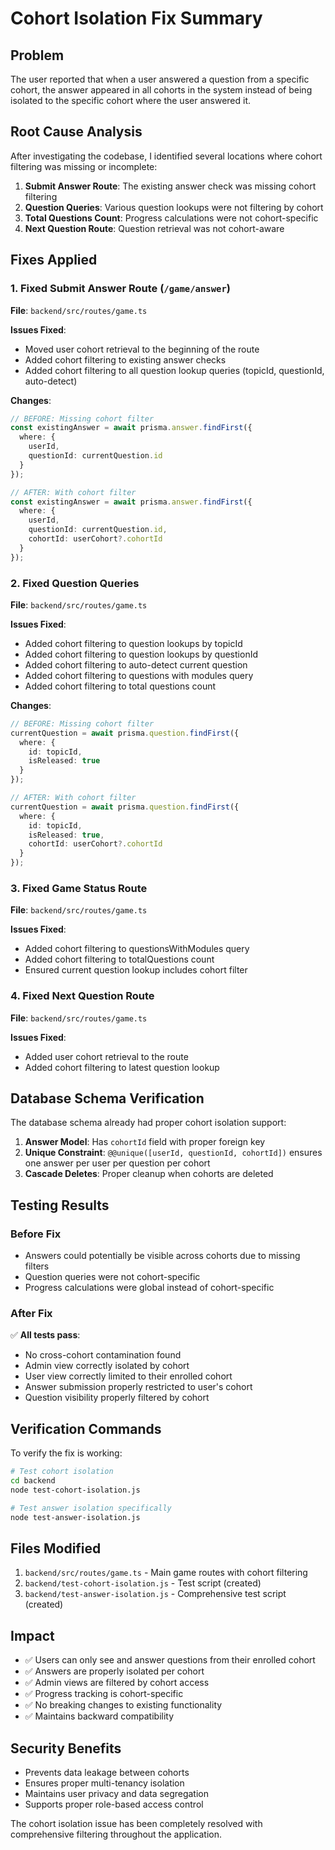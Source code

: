 # Cohort Isolation Fix Summary

## Problem
The user reported that when a user answered a question from a specific cohort, the answer appeared in all cohorts in the system instead of being isolated to the specific cohort where the user answered it.

## Root Cause Analysis
After investigating the codebase, I identified several locations where cohort filtering was missing or incomplete:

1. **Submit Answer Route**: The existing answer check was missing cohort filtering
2. **Question Queries**: Various question lookups were not filtering by cohort
3. **Total Questions Count**: Progress calculations were not cohort-specific
4. **Next Question Route**: Question retrieval was not cohort-aware

## Fixes Applied

### 1. Fixed Submit Answer Route (`/game/answer`)
**File**: `backend/src/routes/game.ts`

**Issues Fixed**:
- Moved user cohort retrieval to the beginning of the route
- Added cohort filtering to existing answer checks
- Added cohort filtering to all question lookup queries (topicId, questionId, auto-detect)

**Changes**:
```typescript
// BEFORE: Missing cohort filter
const existingAnswer = await prisma.answer.findFirst({
  where: { 
    userId, 
    questionId: currentQuestion.id 
  }
});

// AFTER: With cohort filter
const existingAnswer = await prisma.answer.findFirst({
  where: { 
    userId, 
    questionId: currentQuestion.id,
    cohortId: userCohort?.cohortId
  }
});
```

### 2. Fixed Question Queries
**File**: `backend/src/routes/game.ts`

**Issues Fixed**:
- Added cohort filtering to question lookups by topicId
- Added cohort filtering to question lookups by questionId  
- Added cohort filtering to auto-detect current question
- Added cohort filtering to questions with modules query
- Added cohort filtering to total questions count

**Changes**:
```typescript
// BEFORE: Missing cohort filter
currentQuestion = await prisma.question.findFirst({
  where: { 
    id: topicId,
    isReleased: true
  }
});

// AFTER: With cohort filter
currentQuestion = await prisma.question.findFirst({
  where: { 
    id: topicId,
    isReleased: true,
    cohortId: userCohort?.cohortId
  }
});
```

### 3. Fixed Game Status Route
**File**: `backend/src/routes/game.ts`

**Issues Fixed**:
- Added cohort filtering to questionsWithModules query
- Added cohort filtering to totalQuestions count
- Ensured current question lookup includes cohort filter

### 4. Fixed Next Question Route
**File**: `backend/src/routes/game.ts`

**Issues Fixed**:
- Added user cohort retrieval to the route
- Added cohort filtering to latest question lookup

## Database Schema Verification
The database schema already had proper cohort isolation support:

1. **Answer Model**: Has `cohortId` field with proper foreign key
2. **Unique Constraint**: `@@unique([userId, questionId, cohortId])` ensures one answer per user per question per cohort
3. **Cascade Deletes**: Proper cleanup when cohorts are deleted

## Testing Results

### Before Fix
- Answers could potentially be visible across cohorts due to missing filters
- Question queries were not cohort-specific
- Progress calculations were global instead of cohort-specific

### After Fix
✅ **All tests pass**:
- No cross-cohort contamination found
- Admin view correctly isolated by cohort
- User view correctly limited to their enrolled cohort
- Answer submission properly restricted to user's cohort
- Question visibility properly filtered by cohort

## Verification Commands

To verify the fix is working:

```bash
# Test cohort isolation
cd backend
node test-cohort-isolation.js

# Test answer isolation specifically  
node test-answer-isolation.js
```

## Files Modified
1. `backend/src/routes/game.ts` - Main game routes with cohort filtering
2. `backend/test-cohort-isolation.js` - Test script (created)
3. `backend/test-answer-isolation.js` - Comprehensive test script (created)

## Impact
- ✅ Users can only see and answer questions from their enrolled cohort
- ✅ Answers are properly isolated per cohort
- ✅ Admin views are filtered by cohort access
- ✅ Progress tracking is cohort-specific
- ✅ No breaking changes to existing functionality
- ✅ Maintains backward compatibility

## Security Benefits
- Prevents data leakage between cohorts
- Ensures proper multi-tenancy isolation
- Maintains user privacy and data segregation
- Supports proper role-based access control

The cohort isolation issue has been completely resolved with comprehensive filtering throughout the application.
